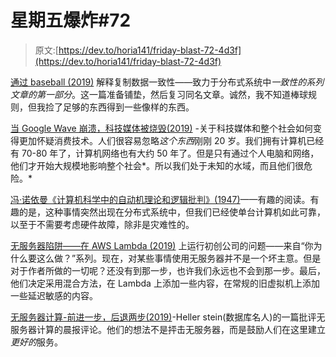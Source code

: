 # 星期五爆炸#72

> 原文:[https://dev.to/horia141/friday-blast-72-4d3f](https://dev.to/horia141/friday-blast-72-4d3f)

[通过 baseball (2019)](https://mwhittaker.github.io/consistency_in_distributed_systems/1_baseball.html) 解释复制数据一致性——致力于分布式系统中*一致性的系列文章的第一部分*。这一篇准备铺垫，然后复习同名文章。诚然，我不知道棒球规则，但我捡了足够的东西得到一些像样的东西。

[当 Google Wave 崩溃，科技媒体被烧毁(2019)](https://500ish.com/when-google-wave-crashed-and-the-tech-press-burned-84cc99eb518a) -关于科技媒体和整个社会如何变得更加怀疑消费技术。人们很容易忽略*这个东西*刚刚 20 岁。我们拥有计算机已经有 70-80 年了，计算机网络也有大约 50 年了。但是只有通过个人电脑和网络，他们才开始大规模地影响整个社会*。所以我们处于未知的水域，而且他们很危险。*

[冯·诺依曼《计算机科学中的自动机理论和逻辑批判》(1947)](https://www.yodaiken.com/2019/02/20/von-neumanns-critique-of-automata-theory-and-logic-in-computer-science/)——有趣的阅读。有趣的是，这种事情突然出现在分布式系统中，但我们已经使单台计算机如此可靠，以至于不需要考虑硬件故障，除非是灾难性的。

[无服务器陷阱——在 AWS Lambda (2019)](https://medium.com/@emaildelivery/serverless-pitfalls-issues-you-may-encounter-running-a-start-up-on-aws-lambda-f242b404f41c) 上运行初创公司的问题——来自“你为什么要这么做？”系列。现在，对某些事情使用无服务器并不是一个坏主意。但是对于作者所做的一切呢？还没有到那一步，也许我们永远也不会到那一步。最后，他们决定采用混合方法，在 Lambda 上添加一些内容，在常规的旧虚拟机上添加一些延迟敏感的内容。

[无服务器计算-前进一步，后退两步(2019)](https://blog.acolyer.org/2019/01/14/serverless-computing-one-step-forward-two-steps-back/)-Heller stein(数据库名人)的一篇批评无服务器计算的晨报评论。他们的想法不是抨击无服务器，而是鼓励人们在这里建立*更好的*服务。